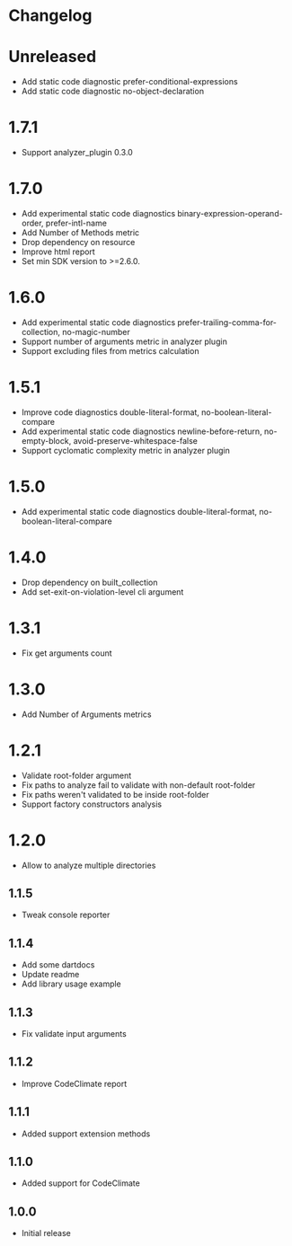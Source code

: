 # Changelog

# Unreleased

- Add static code diagnostic prefer-conditional-expressions
- Add static code diagnostic  no-object-declaration

# 1.7.1

- Support analyzer_plugin 0.3.0

# 1.7.0

- Add experimental static code diagnostics binary-expression-operand-order, prefer-intl-name
- Add Number of Methods metric
- Drop dependency on resource
- Improve html report
- Set min SDK version to >=2.6.0.

# 1.6.0

- Add experimental static code diagnostics prefer-trailing-comma-for-collection, no-magic-number
- Support number of arguments metric in analyzer plugin
- Support excluding files from metrics calculation

# 1.5.1

- Improve code diagnostics double-literal-format, no-boolean-literal-compare
- Add experimental static code diagnostics newline-before-return, no-empty-block, avoid-preserve-whitespace-false
- Support cyclomatic complexity metric in analyzer plugin

# 1.5.0

- Add experimental static code diagnostics double-literal-format, no-boolean-literal-compare

# 1.4.0

- Drop dependency on built_collection
- Add set-exit-on-violation-level cli argument

# 1.3.1

- Fix get arguments count

# 1.3.0

- Add Number of Arguments metrics

# 1.2.1

- Validate root-folder argument
- Fix paths to analyze fail to validate with non-default root-folder
- Fix paths weren't validated to be inside root-folder
- Support factory constructors analysis

# 1.2.0

- Allow to analyze multiple directories

## 1.1.5

- Tweak console reporter

## 1.1.4

- Add some dartdocs
- Update readme
- Add library usage example

## 1.1.3

- Fix validate input arguments

## 1.1.2

- Improve CodeClimate report

## 1.1.1

- Added support extension methods

## 1.1.0

- Added support for CodeClimate

## 1.0.0

- Initial release
